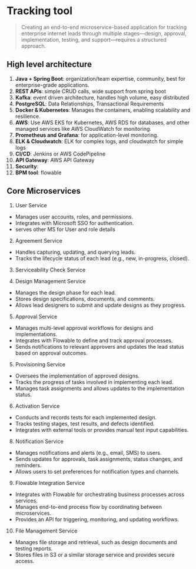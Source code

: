 # Tracking tool

> Creating an end-to-end microservice-based application for tracking enterprise internet leads through multiple stages—design, approval, implementation, testing, and support—requires a structured approach. 



## High level architecture
1. **Java + Spring Boot**: organization/team expertise, community, best for enterprise-grade applications.
2. **REST APIs**: simple CRUD calls, wide support from spring boot
3. **Kafka**: event driven architecture, handles high volume, easy distributed
3. **PostgreSQL**: Data Relationships, Transactional Requirements
4. **Docker & Kubernetes**: Manages the containers, enabling scalability and resilience.
6. **AWS**: Use AWS EKS for Kubernetes, AWS RDS for databases, and other managed services like AWS CloudWatch for monitoring.
7. **Prometheus and Grafana**:  for application-level monitoring.
8. **ELK & Cloudwatch**: ELK for complex logs, and cloudwatch for simple logs  
9. **CI/CD**: Jenkins or AWS CodePipeline  
10. **API Gateway**: AWS API Gateway
11. **Security**: 
12. **BPM tool**: flowable  


## Core Microservices
1. User Service
- Manages user accounts, roles, and permissions.
- Integrates with Microsoft SSO for authentication.
- serves other MS for User and role details

2. Agreement Service
- Handles capturing, updating, and querying leads.
- Tracks the lifecycle status of each lead (e.g., new, in-progress, closed).

3. Serviceability Check Service

4. Design Management Service
- Manages the design phase for each lead.
- Stores design specifications, documents, and comments.
- Allows lead designers to submit and update designs as they progress.

5. Approval Service
- Manages multi-level approval workflows for designs and implementations.
- Integrates with Flowable to define and track approval processes.
- Sends notifications to relevant approvers and updates the lead status based on approval outcomes.

5. Provisioning Service
- Oversees the implementation of approved designs.
- Tracks the progress of tasks involved in implementing each lead.
- Manages task assignments and allows updates to the implementation status.

6. Activation Service
- Conducts and records tests for each implemented design.
- Tracks testing stages, test results, and defects identified.
- Integrates with external tools or provides manual test input capabilities.

8. Notification Service
- Manages notifications and alerts (e.g., email, SMS) to users.
- Sends updates for approvals, task assignments, status changes, and reminders.
- Allows users to set preferences for notification types and channels.

9. Flowable Integration Service
- Integrates with Flowable for orchestrating business processes across services.
- Manages end-to-end process flow by coordinating between microservices.
- Provides an API for triggering, monitoring, and updating workflows.

10. File Management Service
- Manages file storage and retrieval, such as design documents and testing reports.
- Stores files in S3 or a similar storage service and provides secure access.


